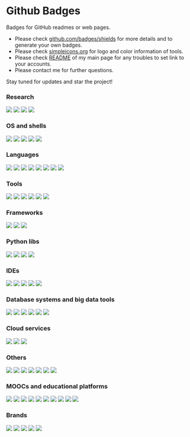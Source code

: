 # Github Badges

Badges for GitHub readmes or web pages.   

* Please check [github.com/badges/shields](https://github.com/badges/shields) for more details and to generate your own badges.
* Please check [simpleicons.org](https://simpleicons.org/) for logo and color information of tools.
* Please check [README](https://github.com/kabartay/kabartay/blob/main/README.md) of my main page for any troubles to set link to your accounts. 
* Please contact me for further questions.

Stay tuned for updates and star the project!

### Research
[![](https://img.shields.io/badge/ORCID-informational?style=flat&logo=ORCID&logoColor=white&color=A6CE39)](https://orcid.org/link-to-your)
[![](https://img.shields.io/badge/Scopus-informational?style=flat&logo=Publons&logoColor=white&color=E9711C)](https://www.scopus.com/authid/detail.uri?authorId=link-to-your) 
[![](https://img.shields.io/badge/Publons-informational?style=flat&logo=Publons&logoColor=white&color=336699)](https://publons.com/researcher/link-to-your) 
[![](https://img.shields.io/badge/GoogleScholar-informational?style=flat&logo=Google-Scholar&logoColor=white&color=4285F4)](https://scholar.google.com/citations?user=link-to-your) 

### OS and shells
![](https://img.shields.io/badge/OS-Linux-informational?style=flat&logo=linux&logoColor=white&color=FCC624)
![](https://img.shields.io/badge/OS-Windows-informational?style=flat&logo=windows&logoColor=white&color=0078D6)
![](https://img.shields.io/badge/Debian-informational?style=flat&logo=debian&logoColor=white&color=A81D33)
![](https://img.shields.io/badge/Ubuntu-informational?style=flat&logo=ubuntu&logoColor=white&color=E95420)
![](https://img.shields.io/badge/Shell-Bash-informational?style=flat&logo=gnu-bash&logoColor=white&color=4EAA25)

### Languages
![](https://img.shields.io/badge/Code-Python-informational?style=flat&logo=python&logoColor=white&color=3776AB)
![](https://img.shields.io/badge/Code-Julia-informational?style=flat&logo=julia&logoColor=white&color=9558B2)
![](https://img.shields.io/badge/Code-C++-informational?style=flat&logo=cplusplus&logoColor=white&color=00599C)
![](https://img.shields.io/badge/Code-JavaScript-informational?style=flat&logo=javascript&logoColor=white&color=F7DF1E)
![](https://img.shields.io/badge/Code-PHP-informational?style=flat&logo=php&logoColor=white&color=777BB4)
![](https://img.shields.io/badge/Code-Perl-informational?style=flat&logo=Perl&logoColor=white&color=39457E)
![](https://img.shields.io/badge/Code-R-informational?style=flat&logo=R&logoColor=white&color=276DC3)
![](https://img.shields.io/badge/Code-LaTeX-informational?style=flat&logo=LaTeX&logoColor=white&color=008080)

### Tools
![](https://img.shields.io/badge/Code-Jupyter-informational?style=flat&logo=jupyter&logoColor=white&color=F37626)
![](https://img.shields.io/badge/Code-Git-informational?style=flat&logo=Git&logoColor=white&color=F05032)
![](https://img.shields.io/badge/Code-Colab-informational?style=flat&logo=google-colab&logoColor=white&color=F4B400)
![](https://img.shields.io/badge/Code-Docker-informational?style=flat&logo=docker&logoColor=white&color=2496ED)
![](https://img.shields.io/badge/Code-Kubernetes-informational?style=flat&logo=Kubernetes&logoColor=white&color=326CE5)
![](https://img.shields.io/badge/Code-Qt-informational?style=flat&logo=qt&logoColor=white&color=41CD52)

### Frameworks   
![](https://img.shields.io/badge/Code-TensorFlow-informational?style=flat&logo=TensorFlow&logoColor=white&color=FF6F00)
![](https://img.shields.io/badge/Code-Keras-informational?style=flat&logo=Keras&logoColor=white&color=D00000)
![](https://img.shields.io/badge/Code-PyTorch-informational?style=flat&logo=PyTorch&logoColor=white&color=EE4C2C)

### Python libs
![](https://img.shields.io/badge/Code-Pandas-informational?style=flat&logo=pandas&logoColor=white&color=150458)
![](https://img.shields.io/badge/Code-NumPy-informational?style=flat&logo=numpy&logoColor=white&color=013243)
![](https://img.shields.io/badge/Code-SciPy-informational?style=flat&logo=scipy&logoColor=white&color=8CAAE6)
![](https://img.shields.io/badge/Code-ScikitLearn-informational?style=flat&logo=scikit-learn&logoColor=white&color=F7931E)

### IDEs
![](https://img.shields.io/badge/Code-VSCode-informational?style=flat&logo=visual-studio-code&logoColor=white&color=0078d7)
![](https://img.shields.io/badge/Code-Atom-informational?style=flat&logo=atom&logoColor=white&color=66595C)
![](https://img.shields.io/badge/Code-Emacs-informational?style=flat&logo=gnu-emacs&logoColor=white&color=7F5AB6)
![](https://img.shields.io/badge/Code-Vim-informational?style=flat&logo=vim&logoColor=white&color=019733)
![](https://img.shields.io/badge/Code-RStudio-informational?style=flat&logo=rstudio&logoColor=white&color=75AADB)

### Database systems and big data tools
![](https://img.shields.io/badge/SQLite-informational?style=flat&logo=sqlite&logoColor=white&color=003B57)
![](https://img.shields.io/badge/MySQL-informational?style=flat&logo=mysql&logoColor=white&color=4479A1)
![](https://img.shields.io/badge/PostgreSQL-informational?style=flat&logo=postgresql&logoColor=white&color=336791)
![](https://img.shields.io/badge/MongoDB-informational?style=flat&logo=mongodb&logoColor=white&color=47A248)
![](https://img.shields.io/badge/Apache-informational?style=flat&logo=apache&logoColor=white&color=D22128)
![](https://img.shields.io/badge/ApacheSpark-informational?style=flat&logo=apache-spark&logoColor=white&color=E25A1C)

### Cloud services
![](https://img.shields.io/badge/Azure-informational?style=flat&logo=microsoft-azure&logoColor=white&color=0089D6)
![](https://img.shields.io/badge/GoogleCloud-informational?style=flat&logo=google-cloud&logoColor=white&color=4285F4)
![](https://img.shields.io/badge/AWS-informational?style=flat&logo=amazon-aws&logoColor=white&color=232F3E)

### Others
![](https://img.shields.io/badge/GitHub-informational?style=flat&logo=github&logoColor=white&color=181717)
![](https://img.shields.io/badge/Confluence-informational?style=flat&logo=confluence&logoColor=white&color=172B4D)
![](https://img.shields.io/badge/Arduino-informational?style=flat&logo=arduino&logoColor=white&color=00979D)
![](https://img.shields.io/badge/Neo4j-informational?style=flat&logo=neo4j&logoColor=white&color=008CC1)
![](https://img.shields.io/badge/VirtualBox-informational?style=flat&logo=virtualbox&logoColor=white&color=183A61)
![](https://img.shields.io/badge/Wolfram-informational?style=flat&logo=wolfram&logoColor=white&color=DD1100)
![](https://img.shields.io/badge/Overleaf-informational?style=flat&logo=overleaf&logoColor=white&color=47A141)

### MOOCs and educational platforms
![](https://img.shields.io/badge/edX-informational?style=flat&logo=edx&logoColor=white&color=02262B)
![](https://img.shields.io/badge/Coursera-informational?style=flat&logo=coursera&logoColor=white&color=0056D2)
![](https://img.shields.io/badge/FutureLearn-informational?style=flat&logo=futurelearn&logoColor=white&color=DE00A5)
![](https://img.shields.io/badge/Udemy-informational?style=flat&logo=udemy&logoColor=white&color=EC5252)
![](https://img.shields.io/badge/KhanAcademy-informational?style=flat&logo=khanacademy&logoColor=white&color=14BF96)
![](https://img.shields.io/badge/TED-informational?style=flat&logo=ted&logoColor=white&color=E62B1E)
![](https://img.shields.io/badge/Kaggle-informational?style=flat&logo=kaggle&logoColor=white&color=20BEFF)
![](https://img.shields.io/badge/LeetCode-informational?style=flat&logo=leetcode&logoColor=white&color=FFA116)
![](https://img.shields.io/badge/HackerRank-informational?style=flat&logo=hackerrank&logoColor=white&color=2EC866)
![](https://img.shields.io/badge/Codecademy-informational?style=flat&logo=codecademy&logoColor=white&color=1F4056)

### Brands
![](https://img.shields.io/badge/Linux-informational?style=flat&logo=linux-foundation&logoColor=white&color=003764)
![](https://img.shields.io/badge/Google-informational?style=flat&logo=google&logoColor=white&color=4285F4)
![](https://img.shields.io/badge/IBM-informational?style=flat&logo=ibm&logoColor=white&color=054ADA)
![](https://img.shields.io/badge/HP-informational?style=flat&logo=hp&logoColor=white&color=0096D6)
![](https://img.shields.io/badge/Dell-informational?style=flat&logo=dell&logoColor=white&color=007DB8)

